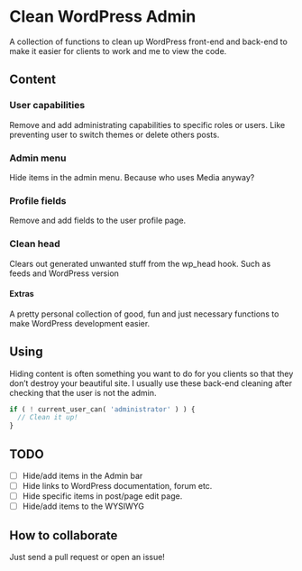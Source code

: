 # Clean WordPress Admin
A collection of functions to clean up WordPress front-end and back-end
to make it easier for clients to work and me to view the code.

## Content

### User capabilities
Remove and add administrating capabilities to specific roles or users. Like preventing user to switch themes or delete others posts.

### Admin menu
Hide items in the admin menu. Because who uses Media anyway?

### Profile fields
Remove and add fields to the user profile page.

### Clean head
Clears out generated unwanted stuff from the wp_head hook. Such as feeds and WordPress version

#### Extras
A pretty personal collection of good, fun and just necessary functions
to make WordPress development easier.

## Using
Hiding content is often something you want to do for you clients so that they don’t destroy your beautiful site. I usually use these back-end cleaning after checking that the user is not the admin.
```php
if ( ! current_user_can( 'administrator' ) ) {
  // Clean it up!
}
```

## TODO
- [ ] Hide/add items in the Admin bar
- [ ] Hide links to WordPress documentation, forum etc.
- [ ] Hide specific items in post/page edit page.
- [ ] Hide/add items to the WYSIWYG

## How to collaborate
Just send a pull request or open an issue!
